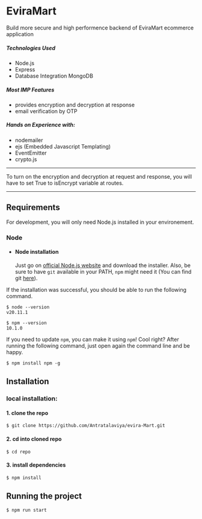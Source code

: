 # EviraMart

Build more secure and high performence backend of EviraMart ecommerce application

##### Technologies Used
- Node.js
- Express
- Database Integration MongoDB

##### Most IMP Features
- provides encryption and decryption at response 
- email verification by OTP

##### Hands on Experience with:
- nodemailer
- ejs (Embedded Javascript Templating)
- EventEmitter
- crypto.js

---

To turn on the encryption and decryption at request and response, you will have to set True to isEncrypt variable at routes.

---
## Requirements

For development, you will only need Node.js installed in your environement.

### Node
- #### Node installation

  Just go on [official Node.js website](https://nodejs.org/) and download the installer.
Also, be sure to have `git` available in your PATH, `npm` might need it (You can find git [here](https://git-scm.com/)).

If the installation was successful, you should be able to run the following command.

    $ node --version
    v20.11.1

    $ npm --version
    10.1.0

If you need to update `npm`, you can make it using `npm`! Cool right? After running the following command, just open again the command line and be happy.

    $ npm install npm -g


## Installation

### local installation:
#### 1. clone the repo

    $ git clone https://github.com/Antratalaviya/evira-Mart.git

#### 2. cd into cloned repo

    $ cd repo

#### 3. install dependencies

    $ npm install   

## Running the project

    $ npm run start  

